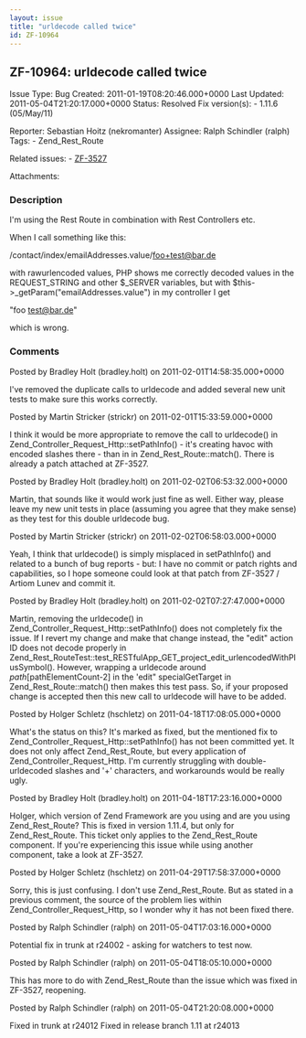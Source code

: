 ```yaml
---
layout: issue
title: "urldecode called twice"
id: ZF-10964
---
```


ZF-10964: urldecode called twice
--------------------------------

 Issue Type: Bug Created: 2011-01-19T08:20:46.000+0000 Last Updated: 2011-05-04T21:20:17.000+0000 Status: Resolved Fix version(s): - 1.11.6 (05/May/11)
 
 Reporter:  Sebastian Hoitz (nekromanter)  Assignee:  Ralph Schindler (ralph)  Tags: - Zend\_Rest\_Route
 
 Related issues: - [ZF-3527](/issues/browse/ZF-3527)
 
 Attachments: 
### Description

I'm using the Rest Route in combination with Rest Controllers etc.

When I call something like this:

/contact/index/emailAddresses.value/foo+test@bar.de

with rawurlencoded values, PHP shows me correctly decoded values in the REQUEST\_STRING and other $\_SERVER variables, but with $this->\_getParam("emailAddresses.value") in my controller I get

"foo test@bar.de"

which is wrong.

 

 

### Comments

Posted by Bradley Holt (bradley.holt) on 2011-02-01T14:58:35.000+0000

I've removed the duplicate calls to urldecode and added several new unit tests to make sure this works correctly.

 

 

Posted by Martin Stricker (strickr) on 2011-02-01T15:33:59.000+0000

I think it would be more appropriate to remove the call to urldecode() in Zend\_Controller\_Request\_Http::setPathInfo() - it's creating havoc with encoded slashes there - than in in Zend\_Rest\_Route::match(). There is already a patch attached at ZF-3527.

 

 

Posted by Bradley Holt (bradley.holt) on 2011-02-02T06:53:32.000+0000

Martin, that sounds like it would work just fine as well. Either way, please leave my new unit tests in place (assuming you agree that they make sense) as they test for this double urldecode bug.

 

 

Posted by Martin Stricker (strickr) on 2011-02-02T06:58:03.000+0000

Yeah, I think that urldecode() is simply misplaced in setPathInfo() and related to a bunch of bug reports - but: I have no commit or patch rights and capabilities, so I hope someone could look at that patch from ZF-3527 / Artiom Lunev and commit it.

 

 

Posted by Bradley Holt (bradley.holt) on 2011-02-02T07:27:47.000+0000

Martin, removing the urldecode() in Zend\_Controller\_Request\_Http::setPathInfo() does not completely fix the issue. If I revert my change and make that change instead, the "edit" action ID does not decode properly in Zend\_Rest\_RouteTest::test\_RESTfulApp\_GET\_project\_edit\_urlencodedWithPlusSymbol(). However, wrapping a urldecode around $path[$pathElementCount-2] in the 'edit" specialGetTarget in Zend\_Rest\_Route::match() then makes this test pass. So, if your proposed change is accepted then this new call to urldecode will have to be added.

 

 

Posted by Holger Schletz (hschletz) on 2011-04-18T17:08:05.000+0000

What's the status on this? It's marked as fixed, but the mentioned fix to Zend\_Controller\_Request\_Http::setPathInfo() has not been committed yet. It does not only affect Zend\_Rest\_Route, but every application of Zend\_Controller\_Request\_Http. I'm currently struggling with double-urldecoded slashes and '+' characters, and workarounds would be really ugly.

 

 

Posted by Bradley Holt (bradley.holt) on 2011-04-18T17:23:16.000+0000

Holger, which version of Zend Framework are you using and are you using Zend\_Rest\_Route? This is fixed in version 1.11.4, but only for Zend\_Rest\_Route. This ticket only applies to the Zend\_Rest\_Route component. If you're experiencing this issue while using another component, take a look at ZF-3527.

 

 

Posted by Holger Schletz (hschletz) on 2011-04-29T17:58:37.000+0000

Sorry, this is just confusing. I don't use Zend\_Rest\_Route. But as stated in a previous comment, the source of the problem lies within Zend\_Controller\_Request\_Http, so I wonder why it has not been fixed there.

 

 

Posted by Ralph Schindler (ralph) on 2011-05-04T17:03:16.000+0000

Potential fix in trunk at r24002 - asking for watchers to test now.

 

 

Posted by Ralph Schindler (ralph) on 2011-05-04T18:05:10.000+0000

This has more to do with Zend\_Rest\_Route than the issue which was fixed in ZF-3527, reopening.

 

 

Posted by Ralph Schindler (ralph) on 2011-05-04T21:20:08.000+0000

Fixed in trunk at r24012 Fixed in release branch 1.11 at r24013

 

 